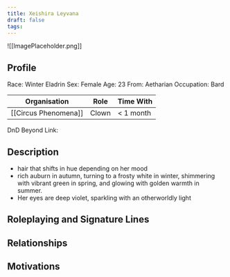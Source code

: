 ```yaml
---
title: Xeishira Leyvana
draft: false
tags:
---
```

![[ImagePlaceholder.png]]

## Profile
Race: Winter Eladrin
Sex: Female
Age: 23
From: Aetharian 
Occupation: Bard

| Organisation         | Role  | Time With |
| -------------------- | ----- | --------- |
| [[Circus Phenomena]] | Clown | < 1 month |

DnD Beyond Link:

## Description
- hair that shifts in hue depending on her mood
- rich auburn in autumn, turning to a frosty white in winter, shimmering with vibrant green in spring, and glowing with golden warmth in summer. 
- Her eyes are  deep violet, sparkling with an otherworldly light
## Roleplaying and Signature Lines

## Relationships

## Motivations




